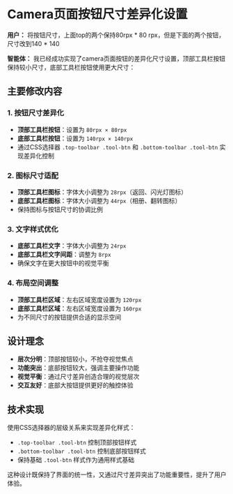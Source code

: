 # Camera页面按钮尺寸差异化设置

**用户：**
将按钮尺寸，上面top的两个保持80rpx * 80 rpx，但是下面的两个按钮，尺寸改到140 * 140

**智能体：**
我已经成功实现了camera页面按钮的差异化尺寸设置，顶部工具栏按钮保持较小尺寸，底部工具栏按钮使用更大尺寸：

## 主要修改内容

### 1. 按钮尺寸差异化
- **顶部工具栏按钮**：设置为 `80rpx × 80rpx`
- **底部工具栏按钮**：设置为 `140rpx × 140rpx`
- 通过CSS选择器 `.top-toolbar .tool-btn` 和 `.bottom-toolbar .tool-btn` 实现差异化控制

### 2. 图标尺寸适配
- **顶部工具栏图标**：字体大小调整为 `28rpx`（返回、闪光灯图标）
- **底部工具栏图标**：字体大小调整为 `44rpx`（相册、翻转图标）
- 保持图标与按钮尺寸的协调比例

### 3. 文字样式优化
- **底部工具栏文字**：字体大小调整为 `24rpx`
- **底部工具栏文字间距**：调整为 `8rpx`
- 确保文字在更大按钮中的视觉平衡

### 4. 布局空间调整
- **顶部工具栏区域**：左右区域宽度设置为 `120rpx`
- **底部工具栏区域**：左右区域宽度设置为 `160rpx`
- 为不同尺寸的按钮提供合适的显示空间

## 设计理念
- **层次分明**：顶部按钮较小，不抢夺视觉焦点
- **功能突出**：底部按钮较大，强调主要操作功能
- **视觉平衡**：通过尺寸差异创造合理的视觉层次
- **交互友好**：底部大按钮提供更好的触控体验

## 技术实现
使用CSS选择器的层级关系来实现差异化样式：
- `.top-toolbar .tool-btn` 控制顶部按钮样式
- `.bottom-toolbar .tool-btn` 控制底部按钮样式
- 保持基础 `.tool-btn` 样式作为通用样式基础

这种设计既保持了界面的统一性，又通过尺寸差异突出了功能重要性，提升了用户体验。